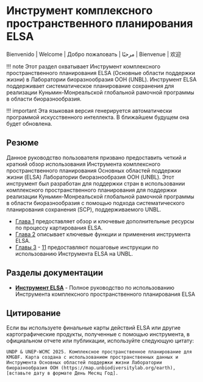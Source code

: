 # Инструмент комплексного пространственного планирования ELSA

Bienvenido | Welcome | Добро пожаловать | مرحبًا | Bienvenue | 欢迎

!!! note
    Этот раздел охватывает Инструмент комплексного пространственного планирования ELSA (Основные области поддержки жизни) в Лаборатории биоразнообразия ООН (UNBL). Инструмент ELSA поддерживает систематическое планирование сохранения для реализации Куньмин-Монреальской глобальной рамочной программы в области биоразнообразия.

!!! important
	Эта языковая версия генерируется автоматически программой искусственного интеллекта. В ближайшем будущем она будет обновлена.
	
## Резюме

Данное руководство пользователя призвано предоставить четкий и краткий обзор использования Инструмента комплексного пространственного планирования Основных областей поддержки жизни (ELSA) Лаборатории биоразнообразия ООН (UNBL). Этот инструмент был разработан для поддержки стран в использовании комплексного пространственного планирования для поддержки реализации Куньмин-Монреальской глобальной рамочной программы в области биоразнообразия с помощью подхода систематического планирования сохранения (SCP), поддерживаемого UNBL.

* [Глава 1](elsa/01_overview.md) предоставляет обзор и ключевые дополнительные ресурсы по процессу картирования ELSA.
* [Глава 2](elsa/02_tool_purpose.md) описывает ключевые функции и применения инструмента ELSA.
* [Главы 3](elsa/03_registration.md) - [11](elsa/11_support.md) предоставляют пошаговые инструкции по использованию Инструмента ELSA на UNBL.

## Разделы документации

- **[Инструмент ELSA](elsa/index.md)** - Полное руководство по использованию Инструмента комплексного пространственного планирования ELSA

## Цитирование

Если вы используете финальные карты действий ELSA или другие картографические продукты, полученные с помощью инструмента, в официальном отчете или публикации, используйте следующую цитату:

```
UNDP & UNEP-WCMC 2025. Комплексное пространственное планирование для KMGBF. Карта создана с использованием пространственных данных и Инструмента Основных областей поддержки жизни Лаборатории биоразнообразия ООН (https://map.unbiodiversitylab.org/earth), [вставьте дату в формате День Месяц Год].
```
